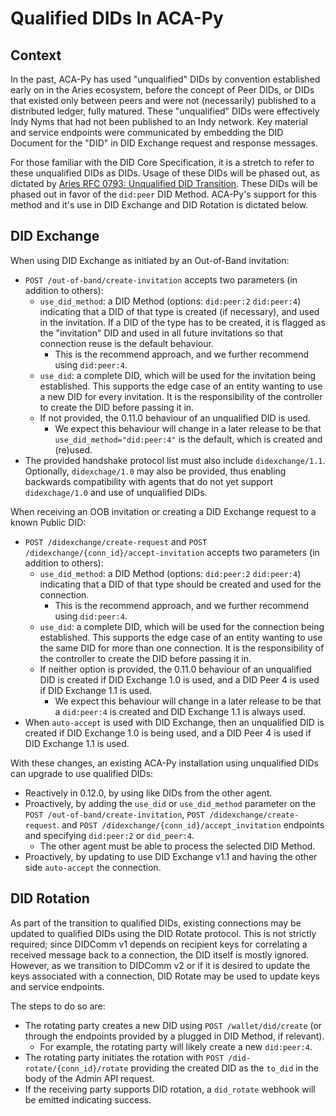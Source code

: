 # Qualified DIDs In ACA-Py

## Context

In the past, ACA-Py has used "unqualified" DIDs by convention established early on in the Aries ecosystem, before the concept of Peer DIDs, or DIDs that existed only between peers and were not (necessarily) published to a distributed ledger, fully matured. These "unqualified" DIDs were effectively Indy Nyms that had not been published to an Indy network. Key material and service endpoints were communicated by embedding the DID Document for the "DID" in DID Exchange request and response messages.

For those familiar with the DID Core Specification, it is a stretch to refer to these unqualified DIDs as DIDs. Usage of these DIDs will be phased out, as dictated by [Aries RFC 0793: Unqualified DID Transition][rfc0793]. These DIDs will be phased out in favor of the `did:peer` DID Method. ACA-Py's support for this method and it's use in DID Exchange and DID Rotation is dictated below.

[rfc0793]: https://github.com/hyperledger/aries-rfcs/blob/50d148b812c45af3fc847c1e7033b084683dceb7/features/0793-unqualfied-dids-transition/README.md

## DID Exchange

When using DID Exchange as initiated by an Out-of-Band invitation:

- `POST /out-of-band/create-invitation` accepts two parameters (in addition to others):
  - `use_did_method`: a DID Method (options: `did:peer:2` `did:peer:4`) indicating that a DID of that type is created (if necessary), and used in the invitation. If a DID of the type has to be created, it is flagged as the "invitation" DID and used in all future invitations so that connection reuse is the default behaviour.
    - This is the recommend approach, and we further recommend using `did:peer:4`.
  - `use_did`: a complete DID, which will be used for the invitation being established.  This supports the edge case of an entity wanting to use a new DID for every invitation. It is the responsibility of the controller to create the DID before passing it in.
  - If not provided, the 0.11.0 behaviour of an unqualified DID is used.
    - We expect this behaviour will change in a later release to be that `use_did_method="did:peer:4"` is the default, which is created and (re)used.
- The provided handshake protocol list must also include `didexchange/1.1`. Optionally, `didexchage/1.0` may also be provided, thus enabling backwards compatibility with agents that do not yet support `didexchage/1.0` and use of unqualified DIDs.

When receiving an OOB invitation or creating a DID Exchange request to a known Public DID:

- `POST /didexchange/create-request` and `POST /didexchange/{conn_id}/accept-invitation` accepts two parameters (in addition to others):
   - `use_did_method`: a DID Method (options: `did:peer:2` `did:peer:4`) indicating that a DID of that type should be created and used for the connection.
      - This is the recommend approach, and we further recommend using `did:peer:4`.
   - `use_did`: a complete DID, which will be used for the connection being established. This supports the edge case of an entity wanting to use the same DID for more than one connection. It is the responsibility of the controller to create the DID before passing it in.
   - If neither option is provided, the 0.11.0 behaviour of an unqualified DID is created if DID Exchange 1.0 is used, and a DID Peer 4 is used if DID Exchange 1.1 is used.
     - We expect this behaviour will change in a later release to be that a `did:peer:4` is created and DID Exchange 1.1 is always used.
- When `auto-accept` is used with DID Exchange, then an unqualified DID is created if DID Exchange 1.0 is being used, and a DID Peer 4 is used if DID Exchange 1.1 is used.

With these changes, an existing ACA-Py installation using unqualified DIDs can upgrade to use qualified DIDs:

- Reactively in 0.12.0, by using like DIDs from the other agent.
- Proactively, by adding the `use_did` or `use_did_method` parameter on the `POST /out-of-band/create-invitation`, `POST /didexchange/create-request`. and `POST /didexchange/{conn_id}/accept_invitation` endpoints and specifying `did:peer:2` or `did_peer:4`.
  - The other agent must be able to process the selected DID Method.
- Proactively, by updating to use DID Exchange v1.1 and having the other side `auto-accept` the connection.

## DID Rotation

As part of the transition to qualified DIDs, existing connections may be updated to qualified DIDs using the DID Rotate protocol. This is not strictly required; since DIDComm v1 depends on recipient keys for correlating a received message back to a connection, the DID itself is mostly ignored. However, as we transition to DIDComm v2 or if it is desired to update the keys associated with a connection, DID Rotate may be used to update keys and service endpoints.

The steps to do so are:

- The rotating party creates a new DID using `POST /wallet/did/create` (or through the endpoints provided by a plugged in DID Method, if relevant).
  - For example, the rotating party will likely create a new `did:peer:4`.
- The rotating party initiates the rotation with `POST /did-rotate/{conn_id}/rotate` providing the created DID as the `to_did` in the body of the Admin API request.
- If the receiving party supports DID rotation, a `did_rotate` webhook will be emitted indicating success.
